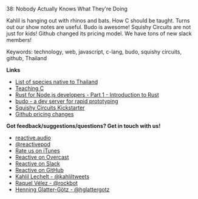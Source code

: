 38: Nobody Actually Knows What They're Doing

Kahlil is hanging out with rhinos and bats. How C should be taught. Turns out our show notes are useful. Budo is awesome! Squishy Circuits are not just for kids! Github changed its pricing model. We have tons of new slack members!

Keywords: technology, web, javascript, c-lang, budo, squishy circuits, github, Thailand

**Links**

 - [List of species native to Thailand](https://en.wikipedia.org/wiki/List_of_species_native_to_Thailand)
 - [Teaching C](http://blog.regehr.org/archives/1393)
 - [Rust for Node.js developers - Part 1 - Introduction to Rust](http://fredrik.anderzon.se/2016/05/10/rust-for-node-developers-part-1-introduction/)
 - [budo - a dev server for rapid prototyping](https://github.com/mattdesl/budo)
 - [Squishy Circuits Kickstarter](https://www.kickstarter.com/projects/1029871504/squishy-circuits-kits?ref=ksrtwitter)
 - [Github pricing changes](https://github.com/pricing)

**Got feedback/suggestions/questions? Get in touch with us!**

 - [reactive.audio](http://reactive.audio)
 - [@reactivepod](https://twitter.com/reactivepod)
 - [Rate us on iTunes](https://itunes.apple.com/us/podcast/reactive/id1020286000)
 - [Reactive on Overcast](https://overcast.fm/itunes1020286000/reactive)
 - [Reactive on Slack](https://reactive-slack.herokuapp.com/)
 - [Reactive on GitHub](https://github.com/reactivepod)
 - [Kahlil Lechelt - @kahliltweets](https://twitter.com/kahliltweets)
 - [Raquel Vélez - @rockbot](https://twitter.com/rockbot)
 - [Henning Glatter-Götz - @hglattergotz](https://twitter.com/hglattergotz)

